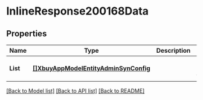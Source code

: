 # InlineResponse200168Data

## Properties
Name | Type | Description | Notes
------------ | ------------- | ------------- | -------------
**List** | [**[]XbuyAppModelEntityAdminSynConfig**](xbuy.app.model.entity.AdminSynConfig.md) |  | [optional] [default to null]

[[Back to Model list]](../README.md#documentation-for-models) [[Back to API list]](../README.md#documentation-for-api-endpoints) [[Back to README]](../README.md)

